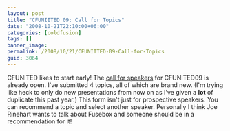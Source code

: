 ```yaml
---
layout: post
title: "CFUNIITED 09: Call for Topics"
date: "2008-10-21T22:10:00+06:00"
categories: [coldfusion]
tags: []
banner_image: 
permalink: /2008/10/21/CFUNIITED-09-Call-for-Topics
guid: 3064
---
```


CFUNITED likes to start early! The <a href="http://callforspeakers.cfconf.org/">call for speakers</a> for CFUNITED09 is already open. I've submitted 4 topics, all of which are brand new. (I'm trying like heck to only do new presentations from now on as I've given a <b>lot</b> of duplicate this past year.) This form isn't just for prospective speakers. You can recommend a topic and select another speaker. Personally I think Joe Rinehart wants to talk about Fusebox and someone should be in a recommendation for it!